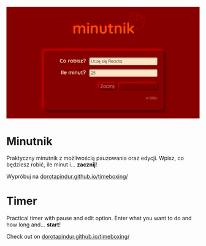 ![obraz aplikacji](./timer-og.jpg)

# Minutnik

Praktyczny minutnik z możliwością pauzowania oraz edycji. Wpisz, co będziesz robić, ile minut i... **zacznij**!

Wypróbuj na [dorotapindur.github.io/timeboxing/](https://dorotapindur.github.io/timeboxing/)

# Timer
Practical timer with pause and edit option. Enter what you want to do and how long and... **start**!

Check out on [dorotapindur.github.io/timeboxing/](https://dorotapindur.github.io/timeboxing/)